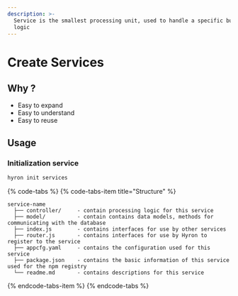 ```yaml
---
description: >-
  Service is the smallest processing unit, used to handle a specific business
  logic
---
```


# Create Services

## Why ?

* Easy to expand
* Easy to understand
* Easy to reuse

## Usage

### Initialization service

```bash
hyron init services
```

{% code-tabs %}
{% code-tabs-item title="Structure" %}
```text
service-name
  ├── controller/     - contain processing logic for this service
  ├── model/          - contain contains data models, methods for communicating with the database
  ├── index.js        - contains interfaces for use by other services
  ├── router.js       - contains interfaces for use by Hyron to register to the service
  ├── appcfg.yaml     - contains the configuration used for this service
  ├── package.json    - contains the basic information of this service used for the npm registry
  └── readme.md       - contains descriptions for this service
```
{% endcode-tabs-item %}
{% endcode-tabs %}

